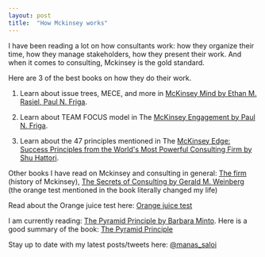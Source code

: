 ```yaml
---
layout: post
title:  "How Mckinsey works"
---
```


I have been reading a lot on how consultants work: how they organize their time, how they manage stakeholders, how they present their work. And when it comes to consulting, Mckinsey is the gold standard.

Here are 3 of the best books on how they do their work.

1. Learn about issue trees, MECE, and more in [McKinsey Mind by Ethan M. Rasiel, Paul N. Friga](https://manassaloi.com/booksummaries/2016/04/20/mcKinsey-mind-ethan-paul.html).

2. Learn about TEAM FOCUS model in The [McKinsey Engagement by Paul N. Friga](https://manassaloi.com/booksummaries/2016/01/27/mckinsey-engagement-friga.html).

3. Learn about the 47 principles mentioned in The [McKinsey Edge: Success Principles from the World's Most Powerful Consulting Firm by Shu Hattori](https://manassaloi.com/booksummaries/2016/04/21/mcKinsey-edge-hattori.html).

Other books I have read on Mckinsey and consulting in general: [The firm](https://www.goodreads.com/book/show/16130157-the-firm) (history of Mckinsey), [The Secrets of Consulting by Gerald M. Weinberg](https://manassaloi.com/booksummaries/2016/05/29/secrets-of-consulting-gerald-weinberg.html) (the orange test mentioned in the book literally changed my life)

Read about the Orange juice test here: [Orange juice test](https://intercom.com/blog/the-orange-juice-test/)

I am currently reading: [The Pyramid Principle by Barbara Minto](https://www.goodreads.com/book/show/33206.The_Minto_Pyramid_Principle). Here is a good summary of the book: [The Pyramid Principle](https://medium.com/lessons-from-mckinsey/the-pyramid-principle-f0885dd3c5c7)

Stay up to date with my latest posts/tweets here: [@manas_saloi](http://twitter.com/manas_saloi)
